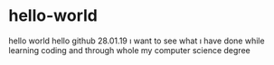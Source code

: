 # hello-world
hello world hello github 28.01.19 ı want to see what ı have done while learning coding and through whole my computer science degree
